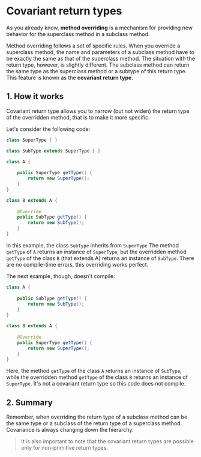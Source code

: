 # Covariant return types

As you already know, **method overriding** is a mechanism for providing new behavior for the superclass method in a subclass method.

Method overriding follows a set of specific rules. When you override a superclass method, the name and parameters of a subclass method have to be exactly the same as that of the superclass method. The situation with the return type, however, is slightly different. The subclass method can return the same type as the superclass method or a subtype of this return type. This feature is known as the **covariant return type.**

## 1. How it works
Covariant return type allows you to narrow (but not widen) the return type of the overridden method, that is to make it more specific.


Let's consider the following code:
```java
class SuperType { }

class SubType extends SuperType { }

class A {
    
    public SuperType getType() {
        return new SuperType();
    }
}

class B extends A {
    
    @Override
    public SubType getType() {
        return new SubType();
    }
}
```

In this example, the class `SubType` inherits from `SuperType` The method `getType` of `A` returns an instance of `SuperType`, but the overridden method `getType` of the class `B` (that extends A) returns an instance of `SubType`. There are no compile-time errors, this overriding works perfect.

The next example, though, doesn't compile:
```java
class A {
    
    public SubType getType() {
        return new SubType();
    }
}

class B extends A {
    
    @Override
    public SuperType getType() {
        return new SuperType();
    }
}
```

Here, the method `getType` of the class `A` returns an instance of `SubType`, while the overridden method `getType` of the class `B` returns an instance of `SuperType`. It's not a covariant return type so this code does not compile.

## 2. Summary
Remember, when overriding the return type of a subclass method can be the same type or a subclass of the return type of a superclass method. Covariance is always changing down the hierarchy.

> It is also important to note that the covariant return types are possible only for non-primitive return types.
